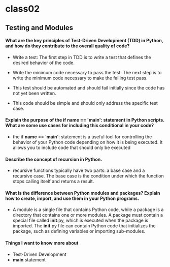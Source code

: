 # class02

## Testing and Modules

#### What are the key principles of Test-Driven Development (TDD) in Python, and how do they contribute to the overall quality of code?
- Write a test: The first step in TDD is to write a test that defines the desired behavior of the code. 

- Write the minimum code necessary to pass the test: The next step is to write the minimum code necessary to make the failing test pass. 

- This test should be automated and should fail initially since the code has not yet been written.

- This code should be simple and should only address the specific test case.


#### Explain the purpose of the if __name__ == '__main__': statement in Python scripts. What are some use cases for including this conditional in your code?

-  the if __name__ == '__main__': statement is a useful tool for controlling the behavior of your Python code depending on how it is being executed. It allows you to include code that should only be executed




#### Describe the concept of recursion in Python.

- recursive functions typically have two parts: a base case and a recursive case. The base case is the condition under which the function stops calling itself and returns a result. 


#### What is the difference between Python modules and packages? Explain how to create, import, and use them in your Python programs.

- A module is a single file that contains Python code, while a package is a directory that contains one or more modules. A package must contain a special file called __init__.py, which is executed when the package is imported. The __init__.py file can contain Python code that initializes the package, such as defining variables or importing sub-modules.


#### Things I want to know more about
- Test-Driven Development
- __main__ statement

